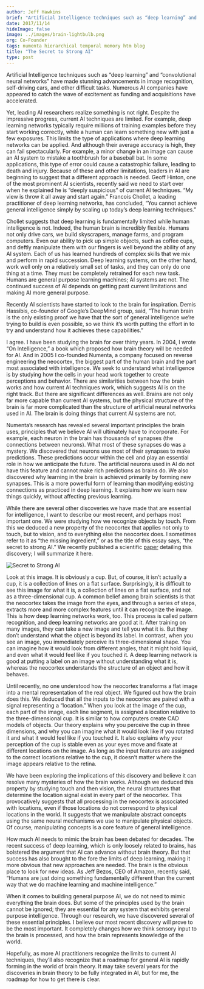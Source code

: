 ```yaml
---
author: Jeff Hawkins
brief: "Artificial Intelligence techniques such as “deep learning” and “convolutional neural networks” have made stunning advancements in image recognition, self-driving cars, and other difficult tasks. Numerous AI companies have appeared to catch the wave of excitement as funding and acquisitions have accelerated."
date: 2017/11/14
hideImage: false
image: ../images/brain-lightbulb.png
org: Co-Founder
tags: numenta hierarchical temporal memory htm blog
title: "The Secret to Strong AI"
type: post
---
```


Artificial Intelligence techniques such as “deep learning” and “convolutional neural networks” have made stunning advancements in image recognition, self-driving cars, and other difficult tasks. Numerous AI companies have appeared to catch the wave of excitement as funding and acquisitions have accelerated.

Yet, leading AI researchers realize something is not right. Despite the impressive progress, current AI techniques are limited. For example, deep learning networks typically require millions of training examples before they start working correctly, while a human can learn something new with just a few exposures. This limits the type of applications where deep learning networks can be applied. And although their average accuracy is high, they can fail spectacularly. For example, a minor change in an image can cause an AI system to mistake a toothbrush for a baseball bat. In some applications, this type of error could cause a catastrophic failure, leading to death and injury. Because of these and other limitations, leaders in AI are beginning to suggest that a different approach is needed. Geoff Hinton, one of the most prominent AI scientists, recently said we need to start over when he explained he is “deeply suspicious” of current AI techniques. “My view is throw it all away and start again.” Francois Chollet, a leading practitioner of deep learning networks, has concluded, “You cannot achieve general intelligence simply by scaling up today’s deep learning techniques.”

Chollet suggests that deep learning is fundamentally limited while human intelligence is not. Indeed, the human brain is incredibly flexible. Humans not only drive cars, we build skyscrapers, manage farms, and program computers. Even our ability to pick up simple objects, such as coffee cups, and deftly manipulate them with our fingers is well beyond the ability of any AI system. Each of us has learned hundreds of complex skills that we mix and perform in rapid succession. Deep learning systems, on the other hand, work well only on a relatively small set of tasks, and they can only do one thing at a time. They must be completely retrained for each new task. Humans are general purpose learning machines; AI systems are not. The continued success of AI depends on getting past current limitations and making AI more general purpose.

Recently AI scientists have started to look to the brain for inspiration. Demis Hassibis, co-founder of Google’s DeepMind group, said, “The human brain is the only existing proof we have that the sort of general intelligence we’re trying to build is even possible, so we think it’s worth putting the effort in to try and understand how it achieves these capabilities.”


I agree. I have been studying the brain for over thirty years. In 2004, I wrote “On Intelligence,” a book which proposed how brain theory will be needed for AI. And in 2005 I co-founded Numenta, a company focused on reverse engineering the neocortex, the biggest part of the human brain and the part most associated with intelligence. We seek to understand what intelligence is by studying how the cells in your head work together to create perceptions and behavior. There are similarities between how the brain works and how current AI techniques work, which suggests AI is on the right track. But there are significant differences as well. Brains are not only far more capable than current AI systems, but the physical structure of the brain is far more complicated than the structure of artificial neural networks used in AI. The brain is doing things that current AI systems are not.

Numenta’s research has revealed several important principles the brain uses, principles that we believe AI will ultimately have to incorporate. For example, each neuron in the brain has thousands of synapses (the connections between neurons). What most of these synapses do was a mystery. We discovered that neurons use most of their synapses to make predictions. These predictions occur within the cell and play an essential role in how we anticipate the future. The artificial neurons used in AI do not have this feature and cannot make rich predictions as brains do. We also discovered why learning in the brain is achieved primarily by forming new synapses. This is a more powerful form of learning than modifying existing connections as practiced in deep learning. It explains how we learn new things quickly, without affecting previous learning.

While there are several other discoveries we have made that are essential for intelligence, I want to describe our most recent, and perhaps most important one. We were studying how we recognize objects by touch. From this we deduced a new property of the neocortex that applies not only to touch, but to vision, and to everything else the neocortex does. I sometimes refer to it as “the missing ingredient,” or as the title of this essay says, “the secret to strong AI.” We recently published a scientific [paper](https://doi.org/10.3389/fncir.2017.00081) detailing this discovery; I will summarize it here.

![Secret to Strong AI](../images/cup.png)

Look at this image. It is obviously a cup. But, of course, it isn’t actually a cup, it is a collection of lines on a flat surface. Surprisingly, it is difficult to see this image for what it is, a collection of lines on a flat surface, and not as a three-dimensional cup. A common belief among brain scientists is that the neocortex takes the image from the eyes, and through a series of steps, extracts more and more complex features until it can recognize the image. This is how deep learning networks work, too. This process is called pattern recognition, and deep learning networks are good at it. After training on many images, they can take a new image and tell you what it is. But they don’t understand what the object is beyond its label. In contrast, when you see an image, you immediately perceive its three-dimensional shape. You can imagine how it would look from different angles, that it might hold liquid, and even what it would feel like if you touched it. A deep learning network is good at putting a label on an image without understanding what it is, whereas the neocortex understands the structure of an object and how it behaves.

Until recently, no one understood how the neocortex transforms a flat image into a mental representation of the real object. We figured out how the brain does this. We deduced that all the inputs to the neocortex are paired with a signal representing a “location.” When you look at the image of the cup, each part of the image, each line segment, is assigned a location relative to the three-dimensional cup. It is similar to how computers create CAD models of objects. Our theory explains why you perceive the cup in three dimensions, and why you can imagine what it would look like if you rotated it and what it would feel like if you touched it. It also explains why your perception of the cup is stable even as your eyes move and fixate at different locations on the image. As long as the input features are assigned to the correct locations relative to the cup, it doesn’t matter where the image appears relative to the retina.

We have been exploring the implications of this discovery and believe it can resolve many mysteries of how the brain works. Although we deduced this property by studying touch and then vision, the neural structures that determine the location signal exist in every part of the neocortex. This provocatively suggests that all processing in the neocortex is associated with locations, even if those locations do not correspond to physical locations in the world. It suggests that we manipulate abstract concepts using the same neural mechanisms we use to manipulate physical objects. Of course, manipulating concepts is a core feature of general intelligence.

How much AI needs to mimic the brain has been debated for decades. The recent success of deep learning, which is only loosely related to brains, has bolstered the argument that AI can advance without brain theory. But that success has also brought to the fore the limits of deep learning, making it more obvious that new approaches are needed. The brain is the obvious place to look for new ideas. As Jeff Bezos, CEO of Amazon, recently said, “Humans are just doing something fundamentally different than the current way that we do machine learning and machine intelligence.”

When it comes to building general purpose AI, we do not need to mimic everything the brain does. But some of the principles used by the brain cannot be ignored; they are essential for any system that exhibits general purpose intelligence. Through our research, we have discovered several of these essential principles. I believe our most recent discovery will prove to be the most important. It completely changes how we think sensory input to the brain is processed, and how the brain represents knowledge of the world.

Hopefully, as more AI practitioners recognize the limits to current AI techniques, they’ll also recognize that a roadmap for general AI is rapidly forming in the world of brain theory. It may take several years for the discoveries in brain theory to be fully integrated in AI, but for me, the roadmap for how to get there is clear.
